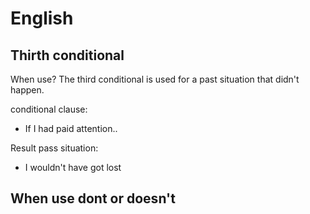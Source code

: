 # English 

## Thirth conditional

When use? The third conditional is used for a past situation that didn't happen. 

conditional clause:

* If I had paid attention..

Result pass situation:

*  I wouldn't have got lost


## When use dont or doesn't 


